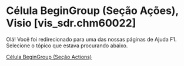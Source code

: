 
# Célula BeginGroup (Seção Ações), Visio [vis_sdr.chm60022]

Olá! Você foi redirecionado para uma das nossas páginas de Ajuda F1. Selecione o tópico que estava procurando abaixo.

[Célula BeginGroup (Seção Actions)](http://msdn.microsoft.com/library/1ae7f629-fb9f-1a11-1194-b381d6c9de5b%28Office.15%29.aspx)
